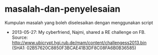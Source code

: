 masalah-dan-penyelesaian
========================

Kumpulan masalah yang boleh diselesaikan dengan menggunakan script

* 2013-05-27: My cyberfriend, Najmi, shared a RE challenge on FB. Source: http://www.ubicrypt.hgi.rub.de/mam/content/challengess2013.bin (SHA1: 02B57620C8850F3BCAE41B3DF8C08FA6B0B36585)
